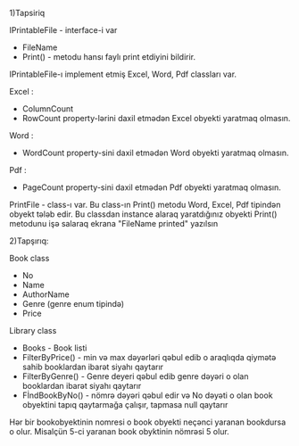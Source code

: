 1)Tapsiriq

IPrintableFile - interface-i var
 - FileName
 - Print() - metodu hansı faylı print etdiyini bildirir.

IPrintableFile-ı implement etmiş Excel, Word, Pdf classları var.

Excel :
 - ColumnCount
 - RowCount
property-lərini daxil etmədən Excel obyekti yaratmaq olmasın.

Word :
 - WordCount
property-sini daxil etmədən Word obyekti yaratmaq olmasın.

Pdf :
 - PageCount
property-sini daxil etmədən Pdf obyekti yaratmaq olmasın.

PrintFile - class-ı var. Bu class-ın Print() metodu Word, Excel, Pdf tipindən obyekt tələb edir.
Bu classdan instance alaraq yaratdığınız obyekti Print() metodunu işə salaraq ekrana "FileName printed" yazılsın


2)Tapşırıq:

 Book class
 - No
 - Name
 - AuthorName
 - Genre (genre enum tipində)
 - Price

Library class
 - Books  - Book listi
 - FilterByPrice() - min və max dəyərləri qəbul edib o araqlıqda qiymətə sahib booklardan ibarət siyahı qaytarır
 - FilterByGenre() - Genre deyeri qəbul edib genre dəyəri o olan booklardan ibarət siyahı qaytarır
 - FİndBookByNo() - nömrə dəyəri qəbul edir və No dəyəti o olan book obyektini tapıq qaytarmağa çalışır,
		 tapmasa null qaytarır

Hər bir bookobyektinin nomresi o book obyekti neçənci yaranan bookdursa o olur.
Misalçün 5-ci yaranan book obyktinin nömrəsi 5 olur.
